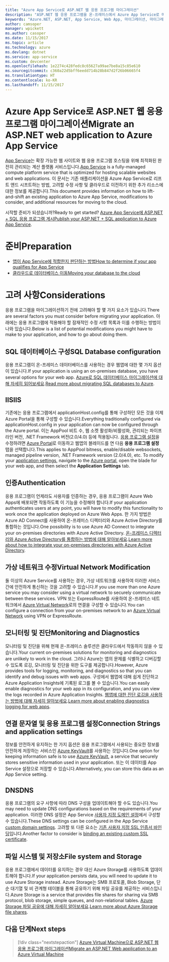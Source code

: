 ```yaml
---
title: "Azure App Service로 ASP.NET 웹 응용 프로그램 마이그레이션"
description: "ASP.NET 웹 응용 프로그램을 온-프레미스에서 Azure App Service로 마이그레이션하는 방법에 대해 알아봅니다."
keywords: "Azure.NET, ASP.NET, App Service, Web App, 마이그레이션, 마이그레이션"
author: camsoper
manager: wpickett
ms.author: casoper
ms.date: 11/15/2017
ms.topic: article
ms.technology: azure
ms.devlang: dotnet
ms.service: app-service
ms.custom: devcenter
ms.openlocfilehash: 1e2274c428fedc8c65627a99ae7be8a15c85e610
ms.sourcegitcommit: c360a22d5bff6eedd714b28b847d2f26b06665f4
ms.translationtype: HT
ms.contentlocale: ko-KR
ms.lasthandoff: 11/15/2017
---
```

# <a name="migrate-an-aspnet-web-application-to-azure-app-service"></a><span data-ttu-id="a4bf5-104">Azure App Service로 ASP.NET 웹 응용 프로그램 마이그레이션</span><span class="sxs-lookup"><span data-stu-id="a4bf5-104">Migrate an ASP.NET web application to Azure App Service</span></span>

<span data-ttu-id="a4bf5-105">[App Service](https://docs.microsoft.com/azure/app-service/app-service-web-overview#why-use-web-apps)는 확장 가능한 웹 사이트와 웹 응용 프로그램 호스팅을 위해 최적화된 완전히 관리되는 계산 플랫폼 서비스입니다.</span><span class="sxs-lookup"><span data-stu-id="a4bf5-105">[App Service](https://docs.microsoft.com/azure/app-service/app-service-web-overview#why-use-web-apps) is a fully-managed compute platform service that is optimized for hosting scalable websites and web applications.</span></span> <span data-ttu-id="a4bf5-106">이 문서는 기존 애플리케이션을 Azure App Service로 리프트 앤드 시프트하는 방법, 고려할 수정 사항 및 클라우드로 이전하기 위한 추가 리소스에 대한 정보를 제공합니다.</span><span class="sxs-lookup"><span data-stu-id="a4bf5-106">This document provides information on how to lift-and-shift an existing application to Azure App Service, modifications to consider, and additional resources for moving to the cloud.</span></span>

<span data-ttu-id="a4bf5-107">시작할 준비가 되셨습니까?</span><span class="sxs-lookup"><span data-stu-id="a4bf5-107">Ready to get started?</span></span> <span data-ttu-id="a4bf5-108">[Azure App Service에 ASP.NET + SQL 응용 프로그램 게시](https://go.microsoft.com/fwlink/?linkid=863214)</span><span class="sxs-lookup"><span data-stu-id="a4bf5-108">[Publish your ASP.NET + SQL application to Azure App Service](https://go.microsoft.com/fwlink/?linkid=863214).</span></span>

# <a name="preparation"></a><span data-ttu-id="a4bf5-109">준비</span><span class="sxs-lookup"><span data-stu-id="a4bf5-109">Preparation</span></span>   
* [<span data-ttu-id="a4bf5-110">앱이 App Service에 적합한지 판단하는 방법</span><span class="sxs-lookup"><span data-stu-id="a4bf5-110">How to determine if your app qualifies for App Service</span></span>](https://azure.microsoft.com/downloads/migration-assistant/)
* [<span data-ttu-id="a4bf5-111">클라우드로 데이터베이스 이동</span><span class="sxs-lookup"><span data-stu-id="a4bf5-111">Moving your database to the cloud</span></span>](https://go.microsoft.com/fwlink/?linkid=863217)

# <a name="considerations"></a><span data-ttu-id="a4bf5-112">고려 사항</span><span class="sxs-lookup"><span data-stu-id="a4bf5-112">Considerations</span></span>
<span data-ttu-id="a4bf5-113">응용 프로그램을 마이그레이션하기 전에 고려해야 할 몇 가지 요소가 있습니다.</span><span class="sxs-lookup"><span data-stu-id="a4bf5-113">There are several factors you must consider before migrating your application.</span></span> <span data-ttu-id="a4bf5-114">아래에는 응용 프로그램에 적용해야 할 잠재적인 수정 사항 목록과 이를 수행하는 방법이 나와 있습니다.</span><span class="sxs-lookup"><span data-stu-id="a4bf5-114">Below is a list of potential modifications you might have to make to your application, and how to go about doing them.</span></span>

## <a name="sql-database-configuration"></a><span data-ttu-id="a4bf5-115">SQL 데이터베이스 구성</span><span class="sxs-lookup"><span data-stu-id="a4bf5-115">SQL Database configuration</span></span>
<span data-ttu-id="a4bf5-116">응용 프로그램이 온-프레미스 데이터베이스를 사용하는 경우 웹앱에 대한 몇 가지 옵션이 있습니다.</span><span class="sxs-lookup"><span data-stu-id="a4bf5-116">If your application is using an on-premises database, you have several options for your web app.</span></span> <span data-ttu-id="a4bf5-117">[Azure로 SQL 데이터베이스 마이그레이션에 대해 자세히 읽어보세요](https://go.microsoft.com/fwlink/?linkid=863217).</span><span class="sxs-lookup"><span data-stu-id="a4bf5-117">[Read more about migrating SQL databases to Azure](https://go.microsoft.com/fwlink/?linkid=863217).</span></span>

## <a name="iis"></a><span data-ttu-id="a4bf5-118">IIS</span><span class="sxs-lookup"><span data-stu-id="a4bf5-118">IIS</span></span>
<span data-ttu-id="a4bf5-119">기존에는 응용 프로그램에서 applicationHost.config를 통해 구성하던 모든 것을 이제 Azure Portal을 통해 구성할 수 있습니다.</span><span class="sxs-lookup"><span data-stu-id="a4bf5-119">Everything traditionally configured via applicationHost.config in your application can now be configured through the Azure portal.</span></span> <span data-ttu-id="a4bf5-120">이는 AppPool 비트 수, 웹 소켓 활성화/비활성화, 관리되는 파이프라인 버전, .NET Framework 버전(2.0/4.0) 등에 적용됩니다. [응용 프로그램 설정](https://docs.microsoft.com/en-us/azure/app-service/web-sites-configure)을 수정하려면 [Azure Portal](https://portal.azure.com)로 이동하고 웹앱의 블레이드를 연 다음 **응용 프로그램 설정** 탭을 선택합니다.</span><span class="sxs-lookup"><span data-stu-id="a4bf5-120">This applies to AppPool bitness, enable/disable websockets, managed pipeline version, .NET Framework version (2.0/4.0), etc. To modify your [application settings](https://docs.microsoft.com/en-us/azure/app-service/web-sites-configure), navigate to the [Azure portal](https://portal.azure.com), open the blade for your web app, and then select the **Application Settings** tab.</span></span>

## <a name="authentication"></a><span data-ttu-id="a4bf5-121">인증</span><span class="sxs-lookup"><span data-stu-id="a4bf5-121">Authentication</span></span>
<span data-ttu-id="a4bf5-122">응용 프로그램이 언제라도 사용자를 인증하는 경우, 응용 프로그램이 Azure Web Apps에 배포되면 작동하도록 이 기능을 수정해야 합니다.</span><span class="sxs-lookup"><span data-stu-id="a4bf5-122">If your application authenticates users at any point, you will have to modify this functionality to work once the application deployed on Azure Web Apps.</span></span> <span data-ttu-id="a4bf5-123">한 가지 방법은 Azure AD Connect를 사용하여 온-프레미스 디렉터리와 Azure Active Directory를 통합하는 것입니다.</span><span class="sxs-lookup"><span data-stu-id="a4bf5-123">One possibility is to use Azure AD Connect to integrate your on-premises directories with Azure Active Directory.</span></span> <span data-ttu-id="a4bf5-124">[온-프레미스 디렉터리와 Azure Active Directory를 통합하는 방법에 대해 알아보세요](https://docs.microsoft.com/azure/active-directory/connect/active-directory-aadconnect).</span><span class="sxs-lookup"><span data-stu-id="a4bf5-124">[Learn more about how to integrate your on-premises directories with Azure Active Directory](https://docs.microsoft.com/azure/active-directory/connect/active-directory-aadconnect).</span></span>

## <a name="virtual-network-modification"></a><span data-ttu-id="a4bf5-125">가상 네트워크 수정</span><span class="sxs-lookup"><span data-stu-id="a4bf5-125">Virtual Network Modification</span></span>
<span data-ttu-id="a4bf5-126">둘 이상의 Azure Service를 사용하는 경우, 가상 네트워크를 사용하여 이러한 서비스 간에 안전하게 통신하는 것을 고려할 수 있습니다.</span><span class="sxs-lookup"><span data-stu-id="a4bf5-126">If you use more than one Azure service you may consider using a virtual network to securely communicate between these services.</span></span> <span data-ttu-id="a4bf5-127">VPN 또는 ExpressRoute를 사용하여 온-프레미스 네트워크에서 [Azure Virtual Network](https://docs.microsoft.com/en-us/azure/app-service/web-sites-integrate-with-vnet)로의 연결을 구성할 수 있습니다.</span><span class="sxs-lookup"><span data-stu-id="a4bf5-127">You can configure a connection from your on-premises network to an [Azure Virtual Network](https://docs.microsoft.com/en-us/azure/app-service/web-sites-integrate-with-vnet) using VPN or ExpressRoute.</span></span>

## <a name="monitoring-and-diagnostics"></a><span data-ttu-id="a4bf5-128">모니터링 및 진단</span><span class="sxs-lookup"><span data-stu-id="a4bf5-128">Monitoring and Diagnostics</span></span>
<span data-ttu-id="a4bf5-129">모니터링 및 진단을 위해 현재 온-프레미스 솔루션은 클라우드에서 작동하지 않을 수 있습니다.</span><span class="sxs-lookup"><span data-stu-id="a4bf5-129">Your current on-premises solutions for monitoring and diagnostics are unlikely to work in the cloud.</span></span> <span data-ttu-id="a4bf5-130">그러나 Azure는 앱의 문제를 식별하고 디버깅할 수 있도록 로깅, 모니터링 및 진단을 위한 도구를 제공합니다.</span><span class="sxs-lookup"><span data-stu-id="a4bf5-130">However, Azure provides tools for logging, monitoring, and diagnostics so that you can identify and debug issues with web apps.</span></span> <span data-ttu-id="a4bf5-131">구성에서 웹앱에 대해 쉽게 진단하고 Azure Application Insights에 기록된 로그를 볼 수 있습니다.</span><span class="sxs-lookup"><span data-stu-id="a4bf5-131">You can easily enable diagnostics for your web app in its configuration, and you can view the logs recorded in Azure Application Insights.</span></span> <span data-ttu-id="a4bf5-132">[웹앱에 대한 진단 로깅을 사용하는 방법에 대해 자세히 알아보세요](https://docs.microsoft.com/azure/app-service/web-sites-enable-diagnostic-log).</span><span class="sxs-lookup"><span data-stu-id="a4bf5-132">[Learn more about enabling diagnostics logging for web apps](https://docs.microsoft.com/azure/app-service/web-sites-enable-diagnostic-log).</span></span>

## <a name="connection-strings-and-application-settings"></a><span data-ttu-id="a4bf5-133">연결 문자열 및 응용 프로그램 설정</span><span class="sxs-lookup"><span data-stu-id="a4bf5-133">Connection Strings and application settings</span></span>
<span data-ttu-id="a4bf5-134">정보를 안전하게 유지하는 한 가지 옵션은 응용 프로그램에서 사용되는 중요한 정보를 안전하게 저장하는 서비스인 [Azure KeyVault](https://docs.microsoft.com/azure/key-vault/)를 사용하는 것입니다.</span><span class="sxs-lookup"><span data-stu-id="a4bf5-134">One option for keeping information safe is to use [Azure KeyVault](https://docs.microsoft.com/azure/key-vault/), a service that securely stores sensitive information used in your application.</span></span> <span data-ttu-id="a4bf5-135">또는 이 데이터를 App Service 설정으로 저장할 수 있습니다.</span><span class="sxs-lookup"><span data-stu-id="a4bf5-135">Alternatively, you can store this data as an App Service setting.</span></span>

## <a name="dns"></a><span data-ttu-id="a4bf5-136">DNS</span><span class="sxs-lookup"><span data-stu-id="a4bf5-136">DNS</span></span>
<span data-ttu-id="a4bf5-137">응용 프로그램의 요구 사항에 따라 DNS 구성을 업데이트해야 할 수도 있습니다.</span><span class="sxs-lookup"><span data-stu-id="a4bf5-137">You may need to update DNS configurations based on the requirements of your application.</span></span> <span data-ttu-id="a4bf5-138">이러한 DNS 설정은 App Service [사용자 지정 도메인 설정](https://docs.microsoft.com/azure/app-service/app-service-web-tutorial-custom-domain)에서 구성할 수 있습니다.</span><span class="sxs-lookup"><span data-stu-id="a4bf5-138">These DNS settings can be configured in the App Service [custom domain settings](https://docs.microsoft.com/azure/app-service/app-service-web-tutorial-custom-domain).</span></span> <span data-ttu-id="a4bf5-139">고려할 또 다른 요소는 [기존 사용자 지정 SSL 인증서 바인딩](https://docs.microsoft.com/en-us/azure/app-service/app-service-web-tutorial-custom-ssl)입니다.</span><span class="sxs-lookup"><span data-stu-id="a4bf5-139">Another factor to consider is [binding an existing custom SSL certificate](https://docs.microsoft.com/en-us/azure/app-service/app-service-web-tutorial-custom-ssl).</span></span>

## <a name="file-system-and-storage"></a><span data-ttu-id="a4bf5-140">파일 시스템 및 저장소</span><span class="sxs-lookup"><span data-stu-id="a4bf5-140">File system and Storage</span></span>
<span data-ttu-id="a4bf5-141">응용 프로그램에서 데이터를 유지하는 경우 대신 Azure Storage를 사용하도록 업데이트해야 합니다.</span><span class="sxs-lookup"><span data-stu-id="a4bf5-141">If your application persists data, you will need to update it to use Azure Storage instead.</span></span> <span data-ttu-id="a4bf5-142">Azure Storage는 SMB 프로토콜, Blob Storage, 단순 대기열 및 비 관계형 테이블을 통해 공유하기 위해 파일 공유를 제공하는 서비스입니다.</span><span class="sxs-lookup"><span data-stu-id="a4bf5-142">Azure Storage is a service that provides file shares for sharing via SMB protocol, blob storage, simple queues, and non-relational tables.</span></span> <span data-ttu-id="a4bf5-143">[Azure Storage 파일 공유에 대해 자세히 알아보세요](https://docs.microsoft.com/azure/storage/files/storage-files-introduction).</span><span class="sxs-lookup"><span data-stu-id="a4bf5-143">[Learn more about Azure Storage file shares](https://docs.microsoft.com/azure/storage/files/storage-files-introduction).</span></span>

## <a name="next-steps"></a><span data-ttu-id="a4bf5-144">다음 단계</span><span class="sxs-lookup"><span data-stu-id="a4bf5-144">Next steps</span></span>

> [!div class="nextstepaction"]
> [<span data-ttu-id="a4bf5-145">Azure Virtual Machine으로 ASP.NET 웹 응용 프로그램 마이그레이션</span><span class="sxs-lookup"><span data-stu-id="a4bf5-145">Migrate an ASP.NET Web application to an Azure Virtual Machine</span></span>](dotnet-howto-migrate-to-vm.md)